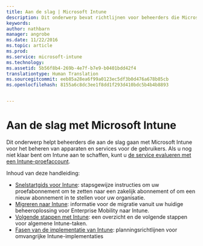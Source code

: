 ```yaml
---
title: Aan de slag | Microsoft Intune
description: Dit onderwerp bevat richtlijnen voor beheerders die Microsoft Intune gaan implementeren in de zakelijke productieomgeving die ze beheren.
keywords: 
author: nathbarn
manager: angrobe
ms.date: 11/22/2016
ms.topic: article
ms.prod: 
ms.service: microsoft-intune
ms.technology: 
ms.assetid: 5b56f8b4-269b-4e7f-b7e9-b0401bdd42f4
translationtype: Human Translation
ms.sourcegitcommit: eeb85a28ea6f99a0123ec5df3b0d476a678b85cb
ms.openlocfilehash: 8155a6c8dc3ee1f8dd1f293d410bdc5b4b4b8893


---
```


# <a name="get-started-with-microsoft-intune"></a>Aan de slag met Microsoft Intune

Dit onderwerp helpt beheerders die aan de slag gaan met Microsoft Intune voor het beheren van apparaten en services voor de gebruikers. Als u nog niet klaar bent om Intune aan te schaffen, kunt u [de service evalueren met een Intune-proefaccount](https://docs.microsoft.com/intune/understand-explore/get-started-with-a-30-day-trial-of-microsoft-intune).

Inhoud van deze handleiding:
- [Snelstartgids voor Intune](start-with-a-paid-subscription-to-microsoft-intune.md): stapsgewijze instructies om uw proefabonnement om te zetten naar een zakelijk abonnement of om een nieuw abonnement in te stellen voor uw organisatie.
- [Migreren naar Intune](migrate-to-intune.md): informatie voor de migratie vanuit uw huidige beheeroplossing voor Enterprise Mobility naar Intune.
- [Volgende stappen met Intune](prevent-company-data-leaks-from-Office-365-mobile-apps.md): een overzicht en de volgende stappen voor algemene Intune-taken.
- [Fasen van de implementatie van Intune](rollout-phases-for-microsoft-intune-deployment.md): planningsrichtlijnen voor omvangrijke Intune-implementaties



<!--HONumber=Nov16_HO5-->


